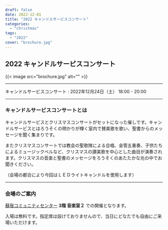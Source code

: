 ```yaml
---
draft: false
date: 2022-12-01
title: "2022 キャンドルサービスコンサート"
categories:
  - "christmas"
tags:
  - "2022"
cover: "brochure.jpg"
---
```


## 2022 キャンドルサービスコンサート

{{< image src="brochure.jpg" alt="" >}}

---

キャンドルサービスコンサート
: 2022年12月24日（土） 18:00 - 20:00

---

### キャンドルサービスコンサートとは

キャンドルサービスとクリスマスコンサートがセットになった催しです。キャンドルサービスとはろうそくの明かりが輝く室内で賛美歌を歌い、聖書からのメッセージを聞く集まりです。

またクリスマスコンサートでは教会の聖歌隊による合唱、金管五重奏、子供たちによるミュージックベルなど、クリスマスの讃美歌を中心とした曲目が演奏されます。クリスマスの音楽と聖書のメッセージをろうそくのあたたかな光の中でお聞きください。

（会場の都合により今回はＬＥＤライトキャンドルを使用します） 

---

### 会場のご案内

<a href="https://sogacc.jp/community/access/" target="_blank">蘇我コミュニティセンター</a>
**3階 音楽室２** での開催となります。

入場は無料です。指定席は設けておりませんので、当日にどなたでも自由にご来場いただけます。
